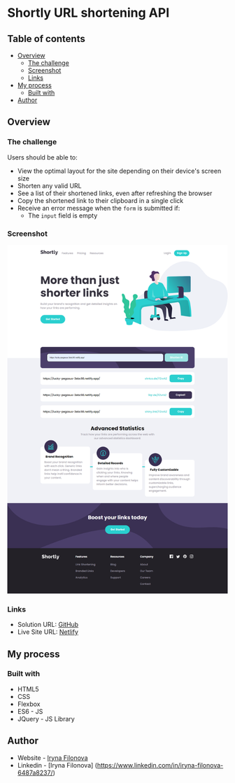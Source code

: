 # Shortly URL shortening API

## Table of contents

- [Overview](#overview)
  - [The challenge](#the-challenge)
  - [Screenshot](#screenshot)
  - [Links](#links)
- [My process](#my-process)
  - [Built with](#built-with)
- [Author](#author)

## Overview

### The challenge

Users should be able to:

- View the optimal layout for the site depending on their device's screen size
- Shorten any valid URL
- See a list of their shortened links, even after refreshing the browser
- Copy the shortened link to their clipboard in a single click
- Receive an error message when the `form` is submitted if:
  - The `input` field is empty

### Screenshot

![](./screenshot.png)

### Links

- Solution URL: [GitHub](https://github.com/wonder-filka/URL-shortening-API-landing-page)
- Live Site URL: [Netlify](https://lucky-pegasus-3ebc98.netlify.app/)

## My process

### Built with

- HTML5
- CSS
- Flexbox
- ES6 - JS
- JQuery - JS Library

## Author

- Website - [Iryna Filonova](https://sensational-cactus-93a152.netlify.app/)
- Linkedin - [Iryna Filonova] (https://www.linkedin.com/in/iryna-filonova-6487a8237/)
